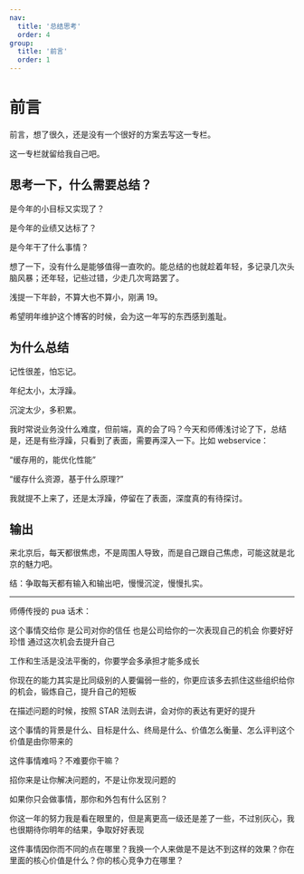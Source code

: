 ```yaml
---
nav:
  title: '总结思考'
  order: 4
group:
  title: '前言'
  order: 1
---
```


# 前言

前言，想了很久，还是没有一个很好的方案去写这一专栏。

这一专栏就留给我自己吧。

## 思考一下，什么需要总结？

是今年的小目标又实现了？

是今年的业绩又达标了？

是今年干了什么事情？

想了一下，没有什么是能够值得一直吹的。能总结的也就趁着年轻，多记录几次头脑风暴；还年轻，记些过错，少走几次弯路罢了。

浅提一下年龄，不算大也不算小，刚满 19。

希望明年维护这个博客的时候，会为这一年写的东西感到羞耻。

## 为什么总结

记性很差，怕忘记。

年纪太小，太浮躁。

沉淀太少，多积累。

我时常说业务没什么难度，但前端，真的会了吗？今天和师傅浅讨论了下，总结是，还是有些浮躁，只看到了表面，需要再深入一下。比如 webservice：

“缓存用的，能优化性能”

“缓存什么资源，基于什么原理?”

我就提不上来了，还是太浮躁，停留在了表面，深度真的有待探讨。

## 输出

来北京后，每天都很焦虑，不是周围人导致，而是自己跟自己焦虑，可能这就是北京的魅力吧。

结：争取每天都有输入和输出吧，慢慢沉淀，慢慢扎实。

---

师傅传授的 pua 话术：

这个事情交给你 是公司对你的信任 也是公司给你的一次表现自己的机会 你要好好珍惜 通过这次机会去提升自己

工作和生活是没法平衡的，你要学会多承担才能多成长

你现在的能力其实是比同级别的人要偏弱一些的，你更应该多去抓住这些组织给你的机会，锻炼自己，提升自己的短板

在描述问题的时候，按照 STAR 法则去讲，会对你的表达有更好的提升

这个事情的背景是什么、目标是什么、终局是什么、价值怎么衡量、怎么评判这个价值是由你带来的

这件事情难吗？不难要你干嘛？

招你来是让你解决问题的，不是让你发现问题的

如果你只会做事情，那你和外包有什么区别？

你这一年的努力我是看在眼里的，但是离更高一级还是差了一些，不过别灰心，我也很期待你明年的结果，争取好好表现

这件事情因你而不同的点在哪里？我换一个人来做是不是达不到这样的效果？你在里面的核心价值是什么？你的核心竞争力在哪里？

